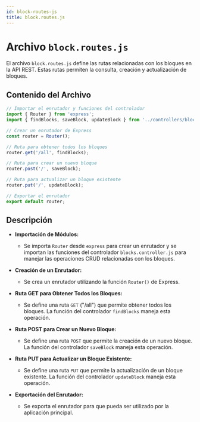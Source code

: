```yaml
---
id: block-routes-js
title: block.routes.js
---
```


# Archivo `block.routes.js`

El archivo `block.routes.js` define las rutas relacionadas con los bloques en la API REST. Estas rutas permiten la consulta, creación y actualización de bloques.

## Contenido del Archivo

```jsx
// Importar el enrutador y funciones del controlador
import { Router } from 'express';
import { findBlocks, saveBlock, updateBlock } from '../controllers/blocks.controller.js';

// Crear un enrutador de Express
const router = Router();

// Ruta para obtener todos los bloques
router.get('/all', findBlocks);

// Ruta para crear un nuevo bloque
router.post('/', saveBlock);

// Ruta para actualizar un bloque existente
router.put('/', updateBlock);

// Exportar el enrutador
export default router;
```

## Descripción

- **Importación de Módulos:**
  - Se importa `Router` desde `express` para crear un enrutador y se importan las funciones del controlador `blocks.controller.js` para manejar las operaciones CRUD relacionadas con los bloques.

- **Creación de un Enrutador:**
  - Se crea un enrutador utilizando la función `Router()` de Express.

- **Ruta GET para Obtener Todos los Bloques:**
  - Se define una ruta `GET` ("/all") que permite obtener todos los bloques. La función del controlador `findBlocks` maneja esta operación.

- **Ruta POST para Crear un Nuevo Bloque:**
  - Se define una ruta `POST` que permite la creación de un nuevo bloque. La función del controlador `saveBlock` maneja esta operación.

- **Ruta PUT para Actualizar un Bloque Existente:**
  - Se define una ruta `PUT` que permite la actualización de un bloque existente. La función del controlador `updateBlock` maneja esta operación.

- **Exportación del Enrutador:**
  - Se exporta el enrutador para que pueda ser utilizado por la aplicación principal.
